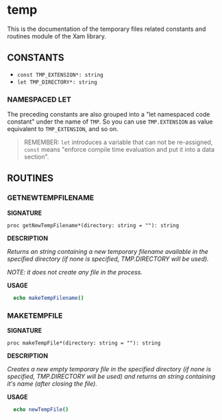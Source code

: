 # temp

This is the documentation of the temporary files related constants and routines module of the Xam library.

## CONSTANTS

- `const TMP_EXTENSION*: string`
- `let TMP_DIRECTORY*: string`

### NAMESPACED LET

The preceding constants are also grouped into a "let namespaced code constant" under the name of `TMP`.
So you can use `TMP.EXTENSION` as value equivalent to `TMP_EXTENSION`, and so on.

> REMEMBER: `let` introduces a variable that can not be re-assigned, `const` means "enforce compile time evaluation and put it into a data section".

## ROUTINES

### GETNEWTEMPFILENAME

**SIGNATURE**

`proc getNewTempFilename*(directory: string = ""): string`

**DESCRIPTION**

*Returns an string containing a new temporary filename available in the specified directory (if none is specified, TMP.DIRECTORY will be used).*

*NOTE: it does not create any file in the process.*

**USAGE**

```nim
  echo makeTempFilename()
```

### MAKETEMPFILE

**SIGNATURE**

`proc makeTempFile*(directory: string = ""): string`

**DESCRIPTION**

*Creates a new empty temporary file in the specified directory (if none is specified, TMP.DIRECTORY will be used) and returns an string containing it's name (after closing the file).*

**USAGE**

```nim
  echo newTempFile()
```
